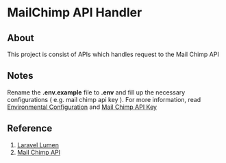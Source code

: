 # MailChimp API Handler

## About

This project is consist of APIs which handles request to the Mail Chimp API

## Notes

Rename the **.env.example** file to **.env** and fill up the necessary configurations ( e.g. mail chimp api key ). For more information, read [Environmental Configuration](https://laravel.com/docs/5.5/configuration) and [Mail Chimp API Key](https://kb.mailchimp.com/integrations/api-integrations/about-api-keys)

## Reference

1. [Laravel Lumen](https://lumen.laravel.com)
2. [Mail Chimp API](http://developer.mailchimp.com/)